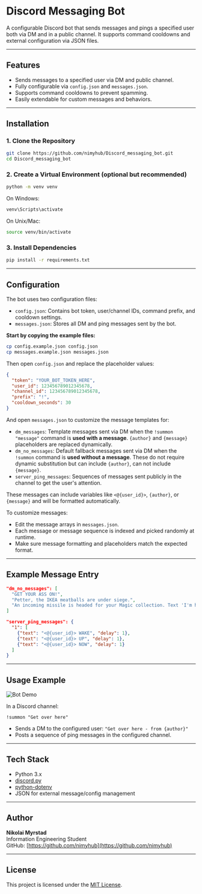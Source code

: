 # Discord Messaging Bot

A configurable Discord bot that sends messages and pings a specified user both via DM and in a public channel. It supports command cooldowns and external configuration via JSON files.

---

## Features

- Sends messages to a specified user via DM and public channel.
- Fully configurable via `config.json` and `messages.json`.
- Supports command cooldowns to prevent spamming.
- Easily extendable for custom messages and behaviors.

---

## Installation

### 1. Clone the Repository

```bash
git clone https://github.com/nimyhub/Discord_messaging_bot.git
cd Discord_messaging_bot
```

### 2. Create a Virtual Environment (optional but recommended)

```bash
python -m venv venv
```

On Windows:

```bash
venv\Scripts\activate
```

On Unix/Mac:

```bash
source venv/bin/activate
```

### 3. Install Dependencies

```bash
pip install -r requirements.txt
```

---

## Configuration

The bot uses two configuration files:

- `config.json`: Contains bot token, user/channel IDs, command prefix, and cooldown settings.
- `messages.json`: Stores all DM and ping messages sent by the bot.

**Start by copying the example files:**

```bash
cp config.example.json config.json
cp messages.example.json messages.json
```

Then open `config.json` and replace the placeholder values:

```json
{
  "token": "YOUR_BOT_TOKEN_HERE",
  "user_id": 123456789012345678,
  "channel_id": 123456789012345678,
  "prefix": "!",
  "cooldown_seconds": 30
}
```

And open `messages.json` to customize the message templates for:

- `dm_messages`: Template messages sent via DM when the `!summon "message"` command is **used with a message**. `{author}` and `{message}` placeholders are replaced dynamically.
- `dm_no_messages`: Default fallback messages sent via DM when the `!summon` command is **used without a message**. These do not require dynamic substitution but can include `{author}`, can not include `{message}`.
- `server_ping_messages`: Sequences of messages sent publicly in the channel to get the user's attention.

These messages can include variables like `<@{user_id}>`, `{author}`, or `{message}` and will be formatted automatically.

To customize messages:
- Edit the message arrays in `messages.json`.
- Each message or message sequence is indexed and picked randomly at runtime.
- Make sure message formatting and placeholders match the expected format.

---

## Example Message Entry

```json
"dm_no_messages": [
  "GET YOUR ASS ON!",
  "Petter, the IKEA meatballs are under siege.",
  "An incoming missile is headed for your Magic collection. Text 'I'm here' to {author}."
]
```

```json
"server_ping_messages": {
  "1": [
    {"text": "<@{user_id}> WAKE", "delay": 1},
    {"text": "<@{user_id}> UP", "delay": 1},
    {"text": "<@{user_id}> NOW", "delay": 1}
  ]
}
```

---

## Usage Example

![Bot Demo](Media/bot-example.gif)

In a Discord channel:

```
!summon "Get over here"
```

- Sends a DM to the configured user: `"Get over here - from {author}"`
- Posts a sequence of ping messages in the configured channel.

---

## Tech Stack

- Python 3.x
- [discord.py](https://discordpy.readthedocs.io/en/stable/)
- [python-dotenv](https://pypi.org/project/python-dotenv/)
- JSON for external message/config management

---

## Author

**Nikolai Myrstad**  
Information Engineering Student  
GitHub: [https://github.com/nimyhub](https://github.com/nimyhub)

---

## License

This project is licensed under the [MIT License](LICENSE).
